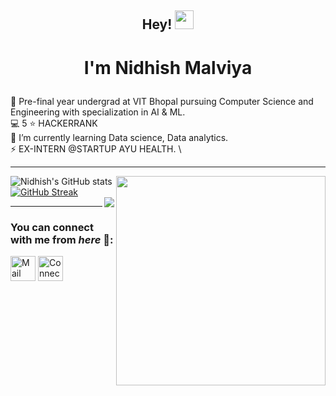## <p align="center">Hey! <img src="https://raw.githubusercontent.com/MartinHeinz/MartinHeinz/master/wave.gif" width="30px"></p>
# <p align="center">I'm Nidhish Malviya </p>


🔭 Pre-final year undergrad at VIT Bhopal pursuing Computer Science and Engineering with specialization in AI & ML. \
💻 5 ⭐ HACKERRANK \
🌱 I’m currently learning Data science, Data analytics. \
⚡ EX-INTERN @STARTUP AYU HEALTH. \


<hr>


![Nidhish's GitHub stats](https://github-readme-stats.vercel.app/api?username=nidhish-create&show_icons=true&theme=radical&count_private=true&hide_border=true&title_color=FC6401&icon_color=7F1DA2&bg_color=0D111700)
<img align="right" src="https://github-readme-stats.vercel.app/api/top-langs/?username=nidhish-create&theme=radical&title_color=F16707&hide_border=true" width="335px" data-canonical->
[![GitHub Streak](http://github-readme-streak-stats.herokuapp.com?user=nidhish-create&hide_border=true&background=0D111700&border=943BDD00&fire=CB0044&sideNums=FC6401&currStreakLabel=ff96e6e&currStreakNum=E7E7E7FF&sideLabels=EFEFE6&dates=4F5D78&stroke=7F1DA2)](https://git.io/streak-stats)
<br>
<img align="right" src="https://komarev.com/ghpvc/?username=your-github-nidhish-create&style=flat-square&color=232323">
<hr>

### You can connect with me from _here_ 📧:


[<img height=40 width=40 alt="Mail me" src="https://cdn-icons-png.flaticon.com/512/732/732200.png">](mailto:nidhishmal2@gmail.com)
[<img height=40 width=40 alt="Connect on LinkedIn" src="https://cdn-icons-png.flaticon.com/512/3536/3536505.png">](https://www.linkedin.com/in/nidhish-malviya-4a563a209/) 



